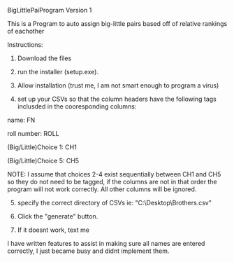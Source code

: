 BigLittlePaiProgram Version 1

This is a Program to auto assign big-little pairs based off of relative rankings of eachother


Instructions: 

1. Download the files

2. run the installer (setup.exe).

3. Allow installation (trust me, I am not smart enough to program a virus)

4. set up your CSVs so that the column headers have the following tags inclusded in the cooresponding columns:

  name: FN
  
  roll number: ROLL
  
  (Big/Little)Choice 1: CH1
  
  (Big/Little)Choice 5: CH5
  
  NOTE: I assume that choices 2-4 exist sequentially between CH1 and CH5 so they do not need to be tagged, 
  if the columns are not in that order the program will not work correctly. All other columns will be ignored.
  
5. specify the correct directory of CSVs ie: "C:\Desktop\Brothers.csv"

6. Click the "generate" button.

7. If it doesnt work, text me


I have written features to assist in making sure all names are entered correctly, I just became busy and didnt implement them.
